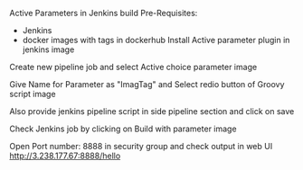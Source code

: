 Active Parameters in Jenkins build
Pre-Requisites:
- Jenkins
- docker images with tags in dockerhub
Install Active parameter plugin in jenkins
image

Create new pipeline job and select Active choice parameter
image

Give Name for Parameter as "ImagTag" and Select redio button of Groovy script
image

Also provide jenkins pipeline script in side pipeline section and click on save

Check Jenkins job by clicking on Build with parameter
image

Open Port number: 8888 in security group and check output in web UI
http://3.238.177.67:8888/hello

